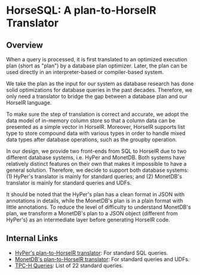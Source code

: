# HorseSQL: A plan-to-HorseIR Translator

## Overview

When a query is processed, it is first translated to an optimized execution
plan (short as "plan") by a database plan optimizer.  Later, the plan can be
used directly in an interpreter-based or compiler-based system.

We take the plan as the input for our system as database research has done
solid optimizations for database queries in the past decades.  Therefore,
we only need a translator to bridge the gap between a database plan and our
HorseIR language.

To make sure the step of translation is correct and accurate, we adopt the
data model of in-memory column store so that a column data can be presented
as a simple vector in HorseIR.  Moreover, HorseIR supports list type to store
compound data with various types in order to handle mixed data types after
database operations, such as the groupby operation.

In our design, we provide two front-ends from SQL to HorseIR due to two different
database systems, i.e. HyPer and MonetDB.  Both systems have relatively distinct
features on their own that makes it impossible to have a general solution.
Therefore, we decide to support both database systems:
(1) HyPer's translator is mainly for standard queries; and
(2) MonetDB's translator is mainly for standard queries and UDFs.

It should be noted that the HyPer's plan has a clean format in JSON with
annotations in details, while the MonetDB's plan is in a plain format with
little annotations.  To reduce the level of difficulty to understand MonetDB's
plan, we transform a MonetDB's plan to a JSON object (different from HyPer's)
as an intermediate layer before generating HorseIR code.


## Internal Links

- [HyPer's plan-to-HorseIR translator](hyper.md): For standard SQL queries.
- [MonetDB's plan-to-HorseIR translator](monetdb.md): For standard queries and UDFs.
- [TPC-H Queries](tpch.md): List of 22 standard queries.



